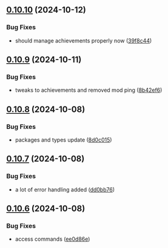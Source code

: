 ## [0.10.10](https://github.com/Torwent/wasp-discord/compare/v0.10.9...v0.10.10) (2024-10-12)


### Bug Fixes

* should manage achievements properly now ([39f8c44](https://github.com/Torwent/wasp-discord/commit/39f8c44d0f2f8023c5c05d73a122f4053b0e8529))



## [0.10.9](https://github.com/Torwent/wasp-discord/compare/v0.10.8...v0.10.9) (2024-10-11)


### Bug Fixes

* tweaks to achievements and removed mod ping ([8b42ef6](https://github.com/Torwent/wasp-discord/commit/8b42ef66294e2096566cdb15c79cf9e897fdf6a4))



## [0.10.8](https://github.com/Torwent/wasp-discord/compare/v0.10.7...v0.10.8) (2024-10-08)


### Bug Fixes

* packages and types update ([8d0c015](https://github.com/Torwent/wasp-discord/commit/8d0c015f55c74c7983da22b57fdbb982d00a8f3d))



## [0.10.7](https://github.com/Torwent/wasp-discord/compare/v0.10.6...v0.10.7) (2024-10-08)


### Bug Fixes

* a lot of error handling added ([dd0bb76](https://github.com/Torwent/wasp-discord/commit/dd0bb769024e315c999e9f811cb019a784064fae))



## [0.10.6](https://github.com/Torwent/wasp-discord/compare/v0.10.5...v0.10.6) (2024-10-08)


### Bug Fixes

* access commands ([ee0d86e](https://github.com/Torwent/wasp-discord/commit/ee0d86ef05ff9c65b813f21f7850930532fb8f8a))



